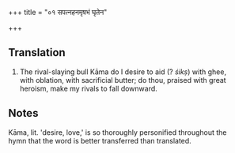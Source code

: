 +++
title = "०१ सपत्नहनमृषभं घृतेन"

+++
## Translation
1. The rival-slaying bull Kāma do I desire to aid (? *śikṣ*) with ghee,  
with oblation, with sacrificial butter; do thou, praised with great  
heroism, make my rivals to fall downward.

## Notes
Kāma, lit. 'desire, love,' is so thoroughly personified throughout the  
hymn that the word is better transferred than translated.
